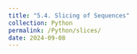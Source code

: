 ```yaml
---
title: "5.4. Slicing of Sequences"
collection: Python
permalink: /Python/slices/
date: 2024-09-08
---
```

